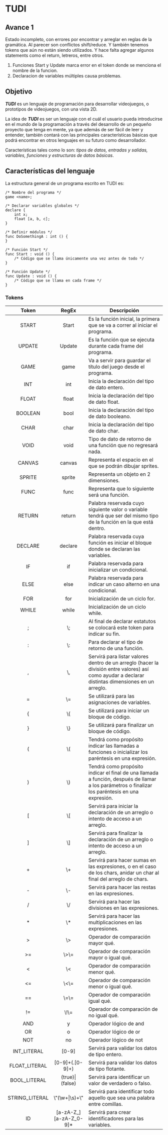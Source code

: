 # TUDI

## Avance 1

Estado incompleto, con errores por encontrar y arreglar en reglas de la gramática. Al parecer son conflictos shift/reduce. Y también tenemos tokens que aún no están siendo utilizados. Y hace falta agregar algunos statements como el return, letreros, entre otros. 

1. Funciones Start y Update marca error en el token donde se menciona el nombre de la funcion.
2. Declaracion de variables múltiples causa problemas.

## Objetivo

***TUDI*** es un lenguaje de programación para desarrollar videojuegos, o prototipos de videojuegos, con una vista 2D. 

La idea de ***TUDI*** es ser un lenguaje con el cuál el usuario pueda introducirse en el mundo de la programación a través del desarrollo de un pequeño proyecto que tenga en mente, ya que además de ser fácil de leer y entender, también contará con las principales características básicas que podrá encontrar en otros lenguajes en su futuro como desarrollador.

Características tales como lo son: *tipos de datos, entradas y salidas, variables, funciones y estructuras de datos básicas*.

## Características del lenguaje

La estructura general de un programa escrito en TUDI es:

```
/* Nombre del programa */
game <name>;

/* Declarar variables globales */
declare {
    int x;
    float [a, b, c];
}

/* Definir módulos */
func DoSomethingA : int () {
}

/* Función Start */
func Start : void () {
    /* Código que se llama únicamente una vez antes de todo */
}

/* Función Update */
func Update : void () {
    /* Código que se llama en cada frame */
}
```

### Tokens

|Token|RegEx|Descripción|
|:---:|:---:|---|
|START|Start|Es la función inicial, la primera que se va a correr al iniciar el programa.|
|UPDATE|Update|Es la función que se ejecuta durante cada frame del programa.|
|GAME|game|Va a servir para guardar el título del juego desde el programa.|
|INT|int|Inicia la declaración del tipo de dato entero.|
|FLOAT|float|Inicia la declaración del tipo de dato float.|
|BOOLEAN|bool|Inicia la declaración del tipo de dato booleano.|
|CHAR|char|Inicia la declaración del tipo de dato char.|
|VOID|void|Tipo de dato de retorno de una función que no regresará nada.|
|CANVAS|canvas|Representa el espacio en el que se podrán dibujar sprites.|
|SPRITE|sprite|Representa un objeto en 2 dimensiones.|
|FUNC|func|Representa que lo siguiente será una función.|
|RETURN|return|Palabra reservada cuyo siguiente valor o variable tendrá que ser del mismo tipo de la función en la que está dentro.|
|DECLARE|declare|Palabra reservada cuya función es iniciar el bloque donde se declaran las variables.|
|IF|if|Palabra reservada para inicializar un condicional.|
|ELSE|else|Palabra reservada para indicar un caso alterno en una condicional.|
|FOR|for|Inicialización de un ciclo for.|
|WHILE|while|Inicialización de un ciclo while.|
|;|\\;|Al final de declarar estatutos se colocará este token para indicar su fin.|
|:|\\:|Para declarar el tipo de retorno de una función.|
|,|\\,|Servirá para listar valores dentro de un arreglo (hacer la división entre valores) así como ayudar a declarar distintas dimensiones en un arreglo.|
|=|\\=|Se utilizará para las asignaciones de variables.|
|{|\\{|Se utilizará para iniciar un bloque de código.|
|}|\\}|Se utilizará para finalizar un bloque de código.|
|(|\\(|Tendrá como propósito indicar las llamadas a funciones o inicializar los paréntesis en una expresión.|
|)|\\)|Tendrá como propósito indicar el final de una llamada a función, después de llamar a los parámetros o finalizar los paréntesis en una expresión.|
|[|\\[|Servirá para iniciar la declaración de un arreglo o intento de acceso a un arreglo.|
|]|\\]|Servirá para finalizar la declaración de un arreglo o intento de acceso a un arreglo.|
|+|\\+|Servirá para hacer sumas en las expresiones, o en el caso de los chars, anidar un char al final del arreglo de chars.|
|-|\\-|Servirá para hacer las restas en las expresiones.|
|/|\\/|Servirá para hacer las divisiones en las expresiones.|
|*|\\*|Servirá para hacer las multiplicaciones en las expresiones.|
|>|\\>|Operador de comparación mayor qué.|
|>=|\\>\\=|Operador de comparación mayor o igual qué.|
|<|\\<|Operador de comparación menor qué.|
|<=|\\<\\=|Operador de comparación menor o igual qué.|
|==|\\=\\=|Operador de comparación igual qué.|
|!=|\\!\\=|Operador de comparación de no igual qué.|
|AND|y|Operador lógico de and|
|OR|o|Operador lógico de or|
|NOT|no|Operador lógico de not|
|INT_LITERAL|[0-9]|Servirá para validar los datos de tipo entero.|
|FLOAT_LITERAL|[0-9]+(\.[0-9]+)|Servirá para validar los datos de tipo flotante.|
|BOOL_LITERAL|(true)\|(false)|Servirá para identificar un valor de verdadero o falso.|
|STRING_LITERAL|\\"(\\w+\|\\s)+\\"|Servirá para identificar todo aquello que sea una palabra entre comillas.|
|ID|[a-zA-Z_][a-zA-Z_0-9]*|Servirá para crear identificadores para las variables.|
